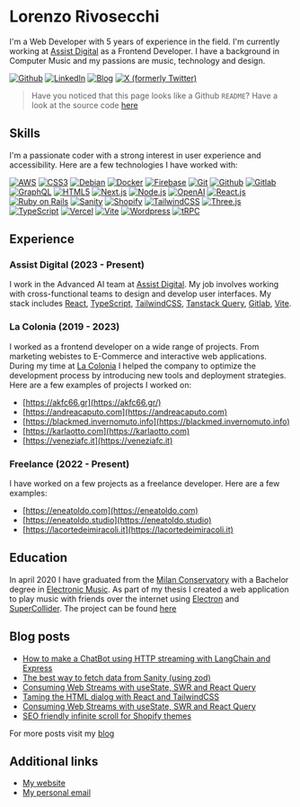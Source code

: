 # Lorenzo Rivosecchi

I'm a Web Developer with 5 years of experience in the field. I'm currently working at [Assist Digital](https://assistdigital.com) as a Frontend Developer.
I have a background in Computer Music and my passions are music, technology and design.

[![Github](https://img.shields.io/badge/Github-black?logo=github)](https://github.com/fibonacid)
[![LinkedIn](https://img.shields.io/badge/LinkedIn-0077B5?logo=linkedin)](https://www.linkedin.com/in/lorenzo-rivosecchi/)
[![Blog](https://img.shields.io/badge/Blog-black?logo=devdotto)](https://dev.to/fibonacid)
[![X (formerly Twitter)](https://img.shields.io/twitter/follow/fibonacid)](https://twitter.com/fibonacid)

> Have you noticed that this page looks like a Github `README`?
Have a look at the source code [here](https://github.com/fibonacid/curriculum)

## Skills

I'm a passionate coder with a strong interest in user experience and accessibility. Here are a few technologies I have worked with:

[![AWS](https://img.shields.io/badge/AWS-232F3E?logo=amazonaws&logoColor=white)](https://amazonaws.com)
[![CSS3](https://img.shields.io/badge/CSS3-1572B6?logo=css3&logoColor=white)](https://developer.mozilla.org/en-US/docs/Web/CSS)
[![Debian](https://img.shields.io/badge/Debian-A81D33?logo=debian&logoColor=white)](https://debian.org)
[![Docker](https://img.shields.io/badge/Docker-2496ED?logo=docker&logoColor=white)](https://www.docker.com/)
[![Firebase](https://img.shields.io/badge/Firebase-FFCA28?logo=firebase&logoColor=white)](https://firebase.google.com)
[![Git](https://img.shields.io/badge/Git-F05032?logo=git&logoColor=white)](https://git-scm.com/)
[![Github](https://img.shields.io/badge/Github-181717?logo=github&logoColor=white)](https://github.com/)
[![Gitlab](https://img.shields.io/badge/Gitlab-FCA121?logo=gitlab&logoColor=white)](https://about.gitlab.com/)
[![GraphQL](https://img.shields.io/badge/GraphQL-E10098?logo=graphql&logoColor=white)](https://graphql.org/)
[![HTML5](https://img.shields.io/badge/HTML5-E34F26?logo=html5&logoColor=white)](https://developer.mozilla.org/en-US/docs/Glossary/HTML)
[![Next.js](https://img.shields.io/badge/Next.js-000000?logo=nextdotjs&logoColor=white)](https://nextjs.org/)
[![Node.js](https://img.shields.io/badge/Node.js-339933?logo=nodejs&logoColor=white)](https://nodejs.org/en)
[![OpenAI](https://img.shields.io/badge/OpenAI-412991?logo=openai&logoColor=white)](https://www.openai.com/)
[![React.js](https://img.shields.io/badge/React.js-61DAFB?logo=react&logoColor=black)](https://react.dev/)
[![Ruby on Rails](https://img.shields.io/badge/Ruby_on_Rails-CC0000?logo=ruby-on-rails&logoColor=white)](https://rubyonrails.org/)
[![Sanity](https://img.shields.io/badge/Sanity-000000?logo=sanity&logoColor=white)](https://www.sanity.io/)
[![Shopify](https://img.shields.io/badge/Shopify-7AB55C?logo=shopify&logoColor=white)](https://www.shopify.com/)
[![TailwindCSS](https://img.shields.io/badge/TailwindCSS-38B2AC?logo=tailwindcss&logoColor=white)](https://tailwindcss.com/)
[![Three.js](https://img.shields.io/badge/Three.js-000000?logo=three.js&logoColor=white)](https://threejs.org/)
[![TypeScript](https://img.shields.io/badge/TypeScript-007ACC?logo=typescript&logoColor=white)](https://www.typescriptlang.org/)
[![Vercel](https://img.shields.io/badge/Vercel-000000?logo=vercel&logoColor=white)](https://vercel.com)
[![Vite](https://img.shields.io/badge/Vite-646CFF?logo=vite&logoColor=white)](https://vitejs.dev/)
[![Wordpress](https://img.shields.io/badge/Wordpress-21759B?logo=wordpress&logoColor=white)](https://wordpress.com/it/)
[![tRPC](https://img.shields.io/badge/tRPC-2596BE?logo=trpc&logoColor=white)](https://trpc.io/)

## Experience

### Assist Digital (2023 - Present)

I work in the Advanced AI team at [Assist Digital](https://assistdigital.com). My job involves working with cross-functional teams to design and develop user interfaces.
My stack includes [React](https://react.dev/), [TypeScript](https://www.typescriptlang.org/), [TailwindCSS](https://tailwindcss.com/), [Tanstack Query](https://tanstack.com/query/latest), [Gitlab](https://about.gitlab.com/), [Vite](https://vitejs.dev/). 

### La Colonia (2019 - 2023)

I worked as a frontend developer on a wide range of projects. From marketing webistes to E-Commerce and interactive web applications. During my time at [La Colonia](https://lacolonia.studio) I helped the company to optimize the development process by introducing new tools and deployment strategies. Here are a few examples of projects I worked on:
- [https://akfc66.gr](https://akfc66.gr/)
- [https://andreacaputo.com](https://andreacaputo.com)
- [https://blackmed.invernomuto.info](https://blackmed.invernomuto.info)
- [https://karlaotto.com](https://karlaotto.com)
- [https://veneziafc.it](https://veneziafc.it)

### Freelance (2022 - Present)

I have worked on a few projects as a freelance developer. 
Here are a few examples:
- [https://eneatoldo.com](https://eneatoldo.com)
- [https://eneatoldo.studio](https://eneatoldo.studio)
- [https://lacortedeimiracoli.it](https://lacortedeimiracoli.it)

## Education

In april 2020 I have graduated from the [Milan Conservatory](https://www.consmi.it/it/home) with a Bachelor degree in [Electronic Music](https://siami.conservatoriodimusica.it/studenti/cplan/3361). As part of my thesis I created a web application to play music with friends over the internet using [Electron](https://www.electronjs.org/) and [SuperCollider](https://supercollider.github.io/). The project can be found [here](https://github.com/fibonacid/superorch)

## Blog posts

- [How to make a ChatBot using HTTP streaming with LangChain and Express](https://dev.to/fibonacid/quick-guide-for-langchain-streaming-via-expressjs-iod)
- [The best way to fetch data from Sanity (using zod)](https://dev.to/fibonacid/the-best-way-to-fetch-data-from-sanity-using-zod-57jj)
- [Consuming Web Streams with useState, SWR and React Query](https://dev.to/fibonacid/consuming-web-streams-with-usestate-swr-and-react-query-3mjf)
- [Taming the HTML dialog with React and TailwindCSS](https://dev.to/fibonacid/taming-the-html-dialog-with-react-and-tailwindcss-5hec)
- [Consuming Web Streams with useState, SWR and React Query](https://dev.to/fibonacid/consuming-web-streams-with-usestate-swr-and-react-query-3mjf)
- [SEO friendly infinite scroll for Shopify themes](https://dev.to/fibonacid/seo-friendly-infinite-scroll-for-shopify-themes-4f81)

For more posts visit my [blog](https://dev.to/fibonacid)

## Additional links

- [My website](https://fibonacid.net)
- [My personal email](mailto:lorenzorivosecchi3@gmail.com)